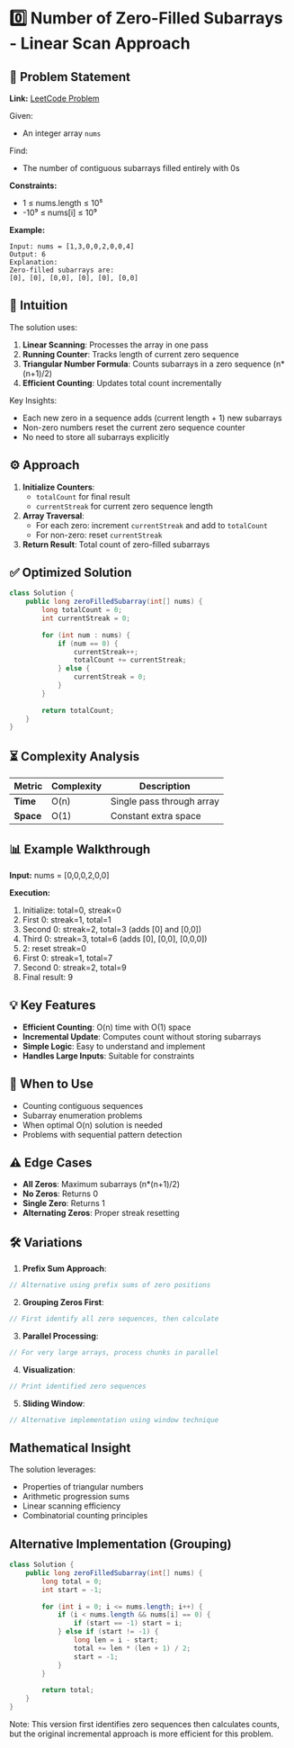# 0️⃣ Number of Zero-Filled Subarrays - Linear Scan Approach

## 📜 Problem Statement
**Link:** [LeetCode Problem](https://leetcode.com/problems/number-of-zero-filled-subarrays/description/?envType=daily-question&envId=2025-08-19)

Given:
- An integer array `nums`

Find:
- The number of contiguous subarrays filled entirely with 0s

**Constraints:**
- 1 ≤ nums.length ≤ 10⁵
- -10⁹ ≤ nums[i] ≤ 10⁹

**Example:**
```text
Input: nums = [1,3,0,0,2,0,0,4]
Output: 6
Explanation: 
Zero-filled subarrays are:
[0], [0], [0,0], [0], [0], [0,0]
```

## 🧠 Intuition
The solution uses:
1. **Linear Scanning**: Processes the array in one pass
2. **Running Counter**: Tracks length of current zero sequence
3. **Triangular Number Formula**: Counts subarrays in a zero sequence (n*(n+1)/2)
4. **Efficient Counting**: Updates total count incrementally

Key Insights:
- Each new zero in a sequence adds (current length + 1) new subarrays
- Non-zero numbers reset the current zero sequence counter
- No need to store all subarrays explicitly

## ⚙️ Approach
1. **Initialize Counters**:
   - `totalCount` for final result
   - `currentStreak` for current zero sequence length
2. **Array Traversal**:
   - For each zero: increment `currentStreak` and add to `totalCount`
   - For non-zero: reset `currentStreak`
3. **Return Result**: Total count of zero-filled subarrays

## ✅ Optimized Solution
```java
class Solution {
    public long zeroFilledSubarray(int[] nums) {
        long totalCount = 0;
        int currentStreak = 0;
        
        for (int num : nums) {
            if (num == 0) {
                currentStreak++;
                totalCount += currentStreak;
            } else {
                currentStreak = 0;
            }
        }
        
        return totalCount;
    }
}
```

## ⏳ Complexity Analysis
| Metric          | Complexity | Description |
|-----------------|------------|-------------|
| **Time**        | O(n)       | Single pass through array |
| **Space**       | O(1)       | Constant extra space |

## 📊 Example Walkthrough
**Input:** nums = [0,0,0,2,0,0]

**Execution:**
1. Initialize: total=0, streak=0
2. First 0: streak=1, total=1
3. Second 0: streak=2, total=3 (adds [0] and [0,0])
4. Third 0: streak=3, total=6 (adds [0], [0,0], [0,0,0])
5. 2: reset streak=0
6. First 0: streak=1, total=7
7. Second 0: streak=2, total=9
8. Final result: 9

## 💡 Key Features
- **Efficient Counting**: O(n) time with O(1) space
- **Incremental Update**: Computes count without storing subarrays
- **Simple Logic**: Easy to understand and implement
- **Handles Large Inputs**: Suitable for constraints

## 🚀 When to Use
- Counting contiguous sequences
- Subarray enumeration problems
- When optimal O(n) solution is needed
- Problems with sequential pattern detection

## ⚠️ Edge Cases
- **All Zeros**: Maximum subarrays (n*(n+1)/2)
- **No Zeros**: Returns 0
- **Single Zero**: Returns 1
- **Alternating Zeros**: Proper streak resetting

## 🛠 Variations
1. **Prefix Sum Approach**:
```java
// Alternative using prefix sums of zero positions
```

2. **Grouping Zeros First**:
```java
// First identify all zero sequences, then calculate
```

3. **Parallel Processing**:
```java
// For very large arrays, process chunks in parallel
```

4. **Visualization**:
```java
// Print identified zero sequences
```

5. **Sliding Window**:
```java
// Alternative implementation using window technique
```

## Mathematical Insight
The solution leverages:
- Properties of triangular numbers
- Arithmetic progression sums
- Linear scanning efficiency
- Combinatorial counting principles

## Alternative Implementation (Grouping)
```java
class Solution {
    public long zeroFilledSubarray(int[] nums) {
        long total = 0;
        int start = -1;
        
        for (int i = 0; i <= nums.length; i++) {
            if (i < nums.length && nums[i] == 0) {
                if (start == -1) start = i;
            } else if (start != -1) {
                long len = i - start;
                total += len * (len + 1) / 2;
                start = -1;
            }
        }
        
        return total;
    }
}
```
Note: This version first identifies zero sequences then calculates counts, but the original incremental approach is more efficient for this problem.